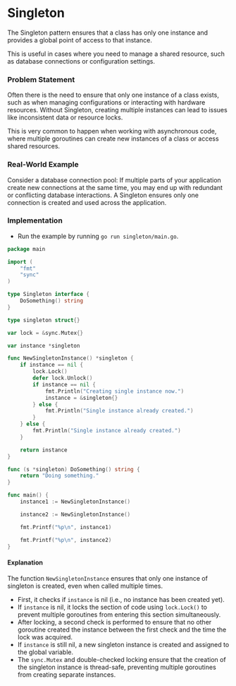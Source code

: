 # Singleton

The Singleton pattern ensures that a class has only one instance and provides a global point of access to that instance.

This is useful in cases where you need to manage a shared resource, such as database connections or configuration settings.

### Problem Statement

Often there is the need to ensure that only one instance of a class exists, such as when managing configurations or interacting with hardware resources. Without Singleton, creating multiple instances can lead to issues like inconsistent data or resource locks.

This is very common to happen when working with asynchronous code, where multiple goroutines can create new instances of a class or access shared resources.

### Real-World Example

Consider a database connection pool: If multiple parts of your application create new connections at the same time, you may end up with redundant or conflicting database interactions. A Singleton ensures only one connection is created and used across the application.

### Implementation

- Run the example by running `go run singleton/main.go`.

```go
package main

import (
	"fmt"
	"sync"
)

type Singleton interface {
	DoSomething() string
}

type singleton struct{}

var lock = &sync.Mutex{}

var instance *singleton

func NewSingletonInstance() *singleton {
	if instance == nil {
		lock.Lock()
		defer lock.Unlock()
		if instance == nil {
			fmt.Println("Creating single instance now.")
			instance = &singleton{}
		} else {
			fmt.Println("Single instance already created.")
		}
	} else {
		fmt.Println("Single instance already created.")
	}

	return instance
}

func (s *singleton) DoSomething() string {
	return "Doing something."
}

func main() {
	instance1 := NewSingletonInstance()

	instance2 := NewSingletonInstance()

	fmt.Printf("%p\n", instance1)

	fmt.Printf("%p\n", instance2)
}
```

#### Explanation

The function `NewSingletonInstance` ensures that only one instance of singleton is created, even when called multiple times.

- First, it checks if `instance` is nil (i.e., no instance has been created yet).
- If `instance` is nil, it locks the section of code using `lock.Lock()` to prevent multiple goroutines from entering this section simultaneously.
- After locking, a second check is performed to ensure that no other goroutine created the instance between the first check and the time the lock was acquired.
- If `instance` is still nil, a new singleton instance is created and assigned to the global variable.
- The `sync.Mutex` and double-checked locking ensure that the creation of the singleton instance is thread-safe, preventing multiple goroutines from creating separate instances.
